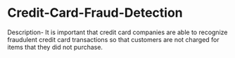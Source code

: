 # Credit-Card-Fraud-Detection

Description-
It is important that credit card companies are able to recognize fraudulent credit card transactions so that customers are not charged for items that they did not purchase.

